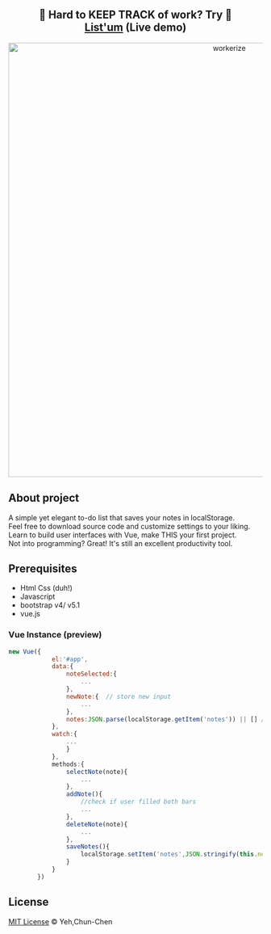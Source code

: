 <h2 align="center">
  📆 Hard to KEEP TRACK of work? Try 📎 <a href="https://0x66you.github.io/Listum/index.html">List'um</a>&nbsp;(Live demo)
</h2>

<p align="center"><img src="https://i.postimg.cc/P5rDV4kg/LIST-UM-4.png" width="860" alt="workerize"></p>

## About project
A simple yet elegant to-do list that saves your notes in localStorage.<br/>
Feel free to download source code and customize settings to your liking.<br/>
Learn to build user interfaces with Vue, make THIS your first project.<br/>
Not into programming? Great! It's still an excellent productivity tool.

## Prerequisites
* Html Css (duh!)
* Javascript
* bootstrap v4/ v5.1
* vue.js 

### Vue Instance (preview)
```js
new Vue({
            el:'#app',
            data:{
                noteSelected:{
                    ...
                },
                newNote:{  // store new input
                    ...
                },
                notes:JSON.parse(localStorage.getItem('notes')) || [] //store catelogue content
            },
            watch:{
                ...
                }
            },
            methods:{
                selectNote(note){
                    ...
                },
                addNote(){
                    //check if user filled both bars
                    ...
                },
                deleteNote(note){
                    ...
                },
                saveNotes(){
                    localStorage.setItem('notes',JSON.stringify(this.notes))
                }
            }
        })
```

## License

[MIT License](https://oss.ninja/mit/0x66you) © Yeh,Chun-Chen
